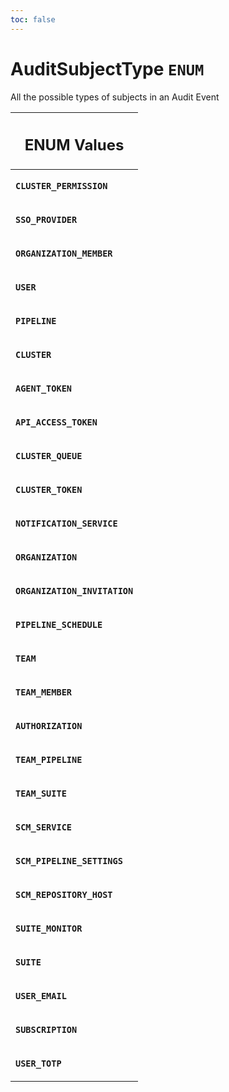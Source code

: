 ```yaml
---
toc: false
---
```

<!--
  _____   ____    _   _  ____ _______   ______ _____ _____ _______
  |  __  / __   |  | |/ __ __   __| |  ____|  __ _   _|__   __|
  | |  | | |  | | |  | | |  | | | |    | |__  | |  | || |    | |
  | |  | | |  | | | . ` | |  | | | |    |  __| | |  | || |    | |
  | |__| | |__| | | |  | |__| | | |    | |____| |__| || |_   | |
  |_____/ ____/  |_| _|____/  |_|    |______|_____/_____|  |_|
  This file is auto-generated by script/generate_graphql_api_content.sh,
  please build the schema.json by running `rails api:graph:export`
  with https://github.com/buildkite/buildkite/,
  replace the content in data/graphql_data_schema.json
  and run the generation script `./scripts/generate-graphql-api-content.sh`.
-->
<!-- vale off -->
<h1 class="has-pills" data-algolia-exclude>
  AuditSubjectType
  <span class="pill pill--enum pill--normal-case pill--large"><code>ENUM</code></span>
</h1>
<!-- vale on -->


<p>All the possible types of subjects in an Audit Event</p>










<table class="responsive-table responsive-table--single-column-rows">
  <thead>
    <th>
      <h2 data-algolia-exclude>ENUM Values</h2>
    </th>
  </thead>
  <tbody>
    <tr><td><p><strong><code>CLUSTER_PERMISSION</code></strong></p></td></tr><tr><td><p><strong><code>SSO_PROVIDER</code></strong></p></td></tr><tr><td><p><strong><code>ORGANIZATION_MEMBER</code></strong></p></td></tr><tr><td><p><strong><code>USER</code></strong></p></td></tr><tr><td><p><strong><code>PIPELINE</code></strong></p></td></tr><tr><td><p><strong><code>CLUSTER</code></strong></p></td></tr><tr><td><p><strong><code>AGENT_TOKEN</code></strong></p></td></tr><tr><td><p><strong><code>API_ACCESS_TOKEN</code></strong></p></td></tr><tr><td><p><strong><code>CLUSTER_QUEUE</code></strong></p></td></tr><tr><td><p><strong><code>CLUSTER_TOKEN</code></strong></p></td></tr><tr><td><p><strong><code>NOTIFICATION_SERVICE</code></strong></p></td></tr><tr><td><p><strong><code>ORGANIZATION</code></strong></p></td></tr><tr><td><p><strong><code>ORGANIZATION_INVITATION</code></strong></p></td></tr><tr><td><p><strong><code>PIPELINE_SCHEDULE</code></strong></p></td></tr><tr><td><p><strong><code>TEAM</code></strong></p></td></tr><tr><td><p><strong><code>TEAM_MEMBER</code></strong></p></td></tr><tr><td><p><strong><code>AUTHORIZATION</code></strong></p></td></tr><tr><td><p><strong><code>TEAM_PIPELINE</code></strong></p></td></tr><tr><td><p><strong><code>TEAM_SUITE</code></strong></p></td></tr><tr><td><p><strong><code>SCM_SERVICE</code></strong></p></td></tr><tr><td><p><strong><code>SCM_PIPELINE_SETTINGS</code></strong></p></td></tr><tr><td><p><strong><code>SCM_REPOSITORY_HOST</code></strong></p></td></tr><tr><td><p><strong><code>SUITE_MONITOR</code></strong></p></td></tr><tr><td><p><strong><code>SUITE</code></strong></p></td></tr><tr><td><p><strong><code>USER_EMAIL</code></strong></p></td></tr><tr><td><p><strong><code>SUBSCRIPTION</code></strong></p></td></tr><tr><td><p><strong><code>USER_TOTP</code></strong></p></td></tr>
  </tbody>
</table>
